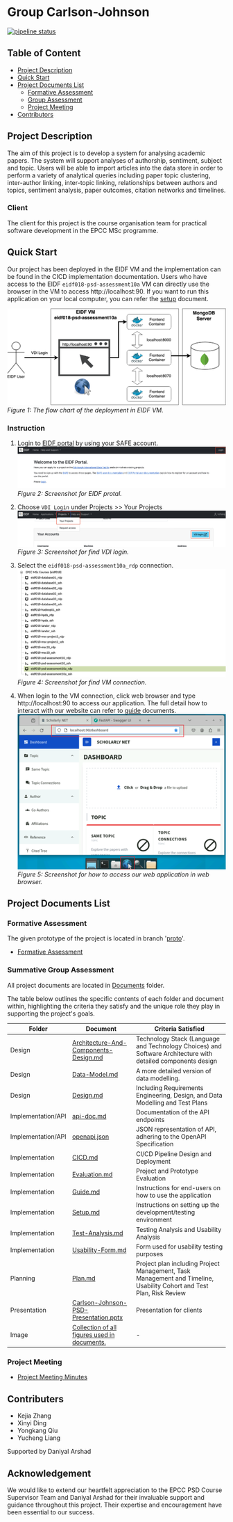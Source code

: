# Group Carlson-Johnson
[![pipeline status](https://git.ecdf.ed.ac.uk/psd2324/Carlson-Johnson/badges/main/pipeline.svg)](https://git.ecdf.ed.ac.uk/psd2324/Carlson-Johnson/-/commits/main)

## Table of Content

- [Project Description](#project-description)
- [Quick Start](#quick-start)
- [Project Documents List](#project-documents-list)
  - [Formative Assessment](#formative-assessment)
  - [Group Assessment](#summative-group-assessment)
  - [Project Meeting](#project-meeting)
- [Contributors](#contributers)

## Project Description

The aim of this project is to develop a system for analysing academic papers. The system will support analyses of authorship, sentiment, subject and topic. Users will be able to import articles into the data store in order to perform a variety of analytical queries including paper topic clustering, inter-author linking, inter-topic linking, relationships between authors and topics, sentiment analysis, paper outcomes, citation networks and timelines.

### Client
The client for this project is the course organisation team for practical software development in the EPCC MSc programme.

## Quick Start
Our project has been deployed in the EIDF VM and the implementation can be found in the CICD implementation documentation. Users who have access to the EIDF `eidf018-psd-assessment10a` VM can directly use the browser in the VM to access http://localhost:90. If you want to run this application on your local computer, you can refer the [setup](/Documents/Implementation/Setup.md) document.

![VM Deployment](./Documents/Image/CD.png)
*Figure 1: The flow chart of the deployment in EIDF VM.*

### Instruction
1. Login to [EIDF portal](https://portal.eidf.ac.uk) by using your SAFE account.
![Step1](./Documents/Image/QUICK1.png)
*Figure 2: Screenshot for EIDF protal.*

2. Choose `VDI Login` under Projects >> Your Projects
![Step2](./Documents/Image/QUICK2.png)
*Figure 3: Screenshot for find VDI login.*

3. Select the `eidf018-psd-assessment10a_rdp` connection.
![Step3](./Documents/Image/QUICK3.png)
*Figure 4: Screenshot for find VM connection.*

4. When login to the VM connection, click web browser and type http://localhost:90 to access our application. The full detail how to interact with our website can refer to [guide](Documents/Implementation/Guide.md) documents.
![Step4](./Documents/Image/QUICK4.png)
*Figure 5: Screenshot for how to access our web application in web browser.*

## Project Documents List

### Formative Assessment

The given prototype of the project is located in branch '[proto](https://git.ecdf.ed.ac.uk/psd2324/Carlson-Johnson/-/tree/proto)'.

- [Formative Assessment](https://git.ecdf.ed.ac.uk/psd2324/Carlson-Johnson/-/blob/proto/README.md)

### Summative Group Assessment

All project documents are located in [Documents](./Documents) folder.

The table below outlines the specific contents of each folder and document within, highlighting the criteria they satisfy and the unique role they play in supporting the project's goals.

| Folder              | Document                                                                                                | Criteria Satisfied             |
|---------------------|---------------------------------------------------------------------------------------------------------|--------------------------------|
| Design              | [Architecture-And-Components-Design.md](./Documents/Design/Architecture-And-Components-Design.md)       |Technology Stack (Language and Technology Choices) and Software Architecture with detailed components design|
| Design              | [Data-Model.md](./Documents/Design/Data-Model.md)                                                       | A more detailed version of data modelling. |
| Design              | [Design.md](./Documents/Design/Design.md)                                                               | Including Requirements Engineering, Design, and Data Modelling and Test Plans |
| Implementation/API  | [api-doc.md](./Documents/Implementation/API/api-doc.md)                                                 | Documentation of the API endpoints |
| Implementation/API  | [openapi.json](./Documents/Implementation/API/openapi.json)                                             |  JSON representation of API, adhering to the OpenAPI Specification |
| Implementation      | [CICD.md](./Documents/Implementation/CICD.md)                                                           | CI/CD Pipeline Design and Deployment |
| Implementation      | [Evaluation.md](./Documents/Implementation/Evaluation.md)                                               | Project and Prototype Evaluation |
| Implementation      | [Guide.md](./Documents/Implementation/Guide.md)                                                         | Instructions for end-users on how to use the application |
| Implementation      | [Setup.md](./Documents/Implementation/Setup.md)                                                         | Instructions on setting up the development/testing environment |
| Implementation      | [Test-Analysis.md](./Documents/Implementation/Test-Analysis.md)                                         | Testing Analysis and Usability Analysis |
| Implementation      | [Usability-Form.md](./Documents/Implementation/Usability-Form.md)                                       | Form used for usability testing purposes |
| Planning            | [Plan.md](./Documents/Planning/Plan.md)                                                                 | Project plan including Project Management, Task Management and Timeline, Usability Cohort and Test Plan, Risk Review |
| Presentation        | [Carlson-Johnson-PSD-Presentation.pptx](./Documents/Presentation/Carlson-Johnson-PSD-Presentation.pptx) | Presentation for clients |
|Image| [Collection of all figures used in documents.](./Documents/Image)                                       |-|

### Project Meeting

- [Project Meeting Minutes](https://git.ecdf.ed.ac.uk/psd2324/Carlson-Johnson/-/wikis/Meeting-Minutes)


## Contributers

- Kejia Zhang
- Xinyi Ding
- Yongkang Qiu
- Yucheng Liang

Supported by Daniyal Arshad

## Acknowledgement
We would like to extend our heartfelt appreciation to the EPCC PSD Course Supervisor Team and Daniyal Arshad for their invaluable support and guidance throughout this project. Their expertise and encouragement have been essential to our success.
